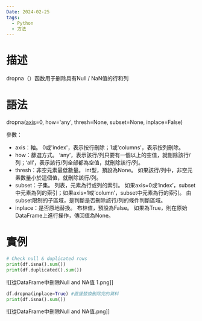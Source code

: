 ```yaml
---
Date: 2024-02-25
tags:
  - Python
  - 方法
---
```

# 描述
dropna（）函数用于删除具有Null / NaN值的行和列
# 語法
dropna([axis](https://so.csdn.net/so/search?q=axis&spm=1001.2101.3001.7020)=0, how='any', thresh=None, subset=None, inplace=False)

參數：
- axis：軸。 0或'index'，表示按行刪除；1或'columns'，表示按列刪除。
- how：篩選方式。 ‘any’，表示該行/列只要有一個以上的空值，就刪除該行/列；‘all’，表示該行/列全部都為空值，就刪除該行/列。
- thresh：非空元素最低數量。 int型，預設為None。 如果該行/列中，非空元素數量小於這個值，就刪除該行/列。
- subset：子集。 列表，元素為行或列的索引。 如果axis=0或‘index’，subset中元素為列的索引；如果axis=1或‘column’，subset中元素為行的索引。 由subset限制的子區域，是判斷是否刪除該行/列的條件判斷區域。
- inplace：是否原地替換。 布林值，預設為False。 如果為True，則在原始DataFrame上進行操作，傳回值為None。

# 實例
```python
# Check null & duplicated rows
print(df.isna().sum())
print(df.duplicated().sum())
```
![[從DataFrame中刪除Null and NA值 1.png]]
```python
df.dropna(inplace=True) #直接替換刪除完的資料
print(df.isna().sum())
```
![[從DataFrame中刪除Null and NA值.png]]